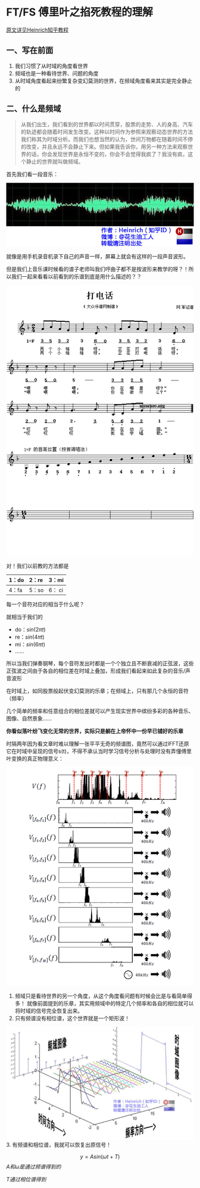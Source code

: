 # FT/FS 傅里叶之掐死教程的理解
[原文详见Heinrich知乎教程](https://zhuanlan.zhihu.com/p/19763358)

## 一、写在前面
1. 我们习惯了从时域的角度看世界
2. 频域也是一种看待世界、问题的角度
3. 从时域角度看起来纷繁复杂变幻莫测的世界，在频域角度看来其实是完全静止的

## 二、什么是频域
> 从我们出生，我们看到的世界都以时间贯穿，股票的走势、人的身高、汽车的轨迹都会随着时间发生改变。这种以时间作为参照来观察动态世界的方法我们称其为时域分析。而我们也想当然的认为，世间万物都在随着时间不停的改变，并且永远不会静止下来。但如果我告诉你，用另一种方法来观察世界的话，你会发现世界是永恒不变的，你会不会觉得我疯了？我没有疯，这个静止的世界就叫做频域。

首先我们看一段音乐：

![](https://github.com/LetterLi1997/knowledgeBook/blob/master/images/%E9%9F%B3%E4%B9%90%E6%97%B6%E5%9F%9F.jpg?raw=true)


就像是用手机录音机录下自己的声音一样，屏幕上就会有这样的一段声音波形。

但是我们上音乐课时候看的谱子老师叫我们哼曲子都不是按波形来教学的呀？！所以我们一起来看看以前看到的乐谱到底是用什么描述的？？

![](https://github.com/LetterLi1997/knowledgeBook/blob/master/images/%E9%9F%B3%E4%B9%90%E9%A2%91%E5%9F%9F.gif?raw=true)

对！我们以前教的方法都是 

|1：do | 2：re | 3：mi |
|:------|:------|:------|
|4：fa | 5：so | 6： ci|
每一个音符对应的相当于什么呢？

就相当于我们的 
- do：$sin(2\pi t)$
- re：$sin(4\pi t)$
- mi：$sin(6\pi t)$
- ……

所以当我们弹奏钢琴，每个音符发出时都是一个个独立且不断衰减的正弦波，这些正弦波之间由于各自的相位差在时域上叠加，形成我们看起来如此复杂的音乐/声音波形

在时域上，如同股票般起伏变幻莫测的乐章；在频域上，只有那几个永恒的音符（频率）

几个简单的频率和任意组合的相位差就可以产生现实世界中缤纷多彩的各种音乐、图像、自然景象……

**你看似落叶纷飞变化无常的世界，实际只是躺在上帝怀中一份早已铺好的乐章**

时隔两年因为看文章时难以理解一张平平无奇的频谱图，竟然可以通过IFFT还原它在时域中呈现的信号s(t)，不得不承认当时学习信号分析与处理时没有弄懂傅里叶变换的真正物理意义：

![](https://github.com/LetterLi1997/knowledgeBook/blob/master/images/%E9%A2%91%E8%B0%B1%E5%9B%BE.PNG?raw=true)
    
1. 频域只是看待世界的另一个角度，从这个角度看问题有时候会比是与看简单得多！
就像前面提到的乐章，其实用频域中的特定几个频率和各自的相位就可以将时域的信号完全恢复出来。
2. 只有频谱没有相位谱，这个世界就是一个矩形波！

![](https://github.com/LetterLi1997/knowledgeBook/blob/master/images/%E6%96%B9%E6%B3%A2.jpg?raw=true)
3. 有频谱和相位谱，我就可以恢复出原信号！

$$ y=Asin(\omega t + T)$$
$A 和 \omega 是通过频谱得到的$

$T通过相位谱得到$  